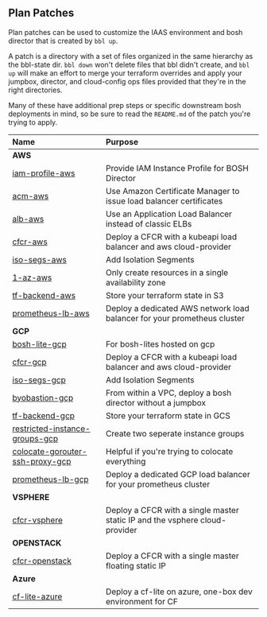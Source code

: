 ## Plan Patches

Plan patches can be used to customize the IAAS
environment and bosh director that is created by
`bbl up`.

A patch is a directory with a set of files organized in the same hierarchy as the bbl-state dir.
`bbl down` won't delete files that bbl didn't create, and `bbl up` will make an effort to merge your terraform overrides and apply your jumpbox, director, and cloud-config ops files provided that they're in the right directories.

Many of these have additional prep steps or specific downstream bosh deployments in mind, so be sure to read the `README.md` of the patch you're trying to apply.

| Name | Purpose |
|:---  |:---     |
| **AWS** |     |
| [iam-profile-aws](iam-profile-aws/) | Provide IAM Instance Profile for BOSH Director |
| [acm-aws](acm-aws/) | Use Amazon Certificate Manager to issue load balancer certificates |
| [alb-aws](alb-aws/) | Use an Application Load Balancer instead of classic ELBs |
| [cfcr-aws](cfcr-aws/) | Deploy a CFCR with a kubeapi load balancer and aws cloud-provider |
| [iso-segs-aws](iso-segs-aws/) | Add Isolation Segments |
| [1-az-aws](1-az-aws/) | Only create resources in a single availability zone |
| [tf-backend-aws](tf-backend-aws/) | Store your terraform state in S3 |
| [prometheus-lb-aws](prometheus-lb-aws/) | Deploy a dedicated AWS network load balancer for your prometheus cluster |
| **GCP** |     |
| [bosh-lite-gcp](bosh-lite-gcp/) | For bosh-lites hosted on gcp |
| [cfcr-gcp](cfcr-gcp/) | Deploy a CFCR with a kubeapi load balancer and aws cloud-provider |
| [iso-segs-gcp](iso-segs-gcp/) | Add Isolation Segments |
| [byobastion-gcp](byobastion-gcp/) | From within a VPC, deploy a bosh director without a jumpbox |
| [tf-backend-gcp](tf-backend-gcp/) | Store your terraform state in GCS |
| [restricted-instance-groups-gcp](restricted-instance-groups-gcp/) | Create two seperate instance groups |
| [colocate-gorouter-ssh-proxy-gcp](colocate-gorouter-ssh-proxy-gcp/) | Helpful if you're trying to colocate everything |
| [prometheus-lb-gcp](prometheus-lb-gcp/) | Deploy a dedicated GCP load balancer for your prometheus cluster |
| **VSPHERE** |     |
| [cfcr-vsphere](cfcr-vsphere/) | Deploy a CFCR with a single master static IP and the vsphere cloud-provider |
| **OPENSTACK** |     |
| [cfcr-openstack](cfcr-openstack/) | Deploy a CFCR with a single master floating static IP |
| **Azure** |     |
| [cf-lite-azure](cf-lite-azure/) | Deploy a cf-lite on azure, one-box dev environment for CF |